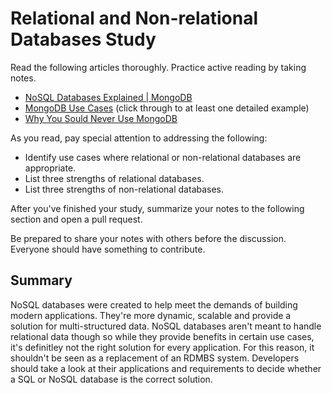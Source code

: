 # Relational and Non-relational Databases Study

Read the following articles thoroughly. Practice active reading by taking notes.

-   [NoSQL Databases Explained | MongoDB](https://www.mongodb.com/nosql-explained)
-   [MongoDB Use Cases](http://docs.mongodb.org/ecosystem/use-cases/) (click
    through to at least one detailed example)
-   [Why You Sould Never Use MongoDB](http://www.sarahmei.com/blog/2013/11/11/why-you-should-never-use-mongodb/)

As you read, pay special attention to addressing the following:

-   Identify use cases where relational or non-relational databases are
    appropriate.
-   List three strengths of relational databases.
-   List three strengths of non-relational databases.

After you've finished your study, summarize your notes to the following section
and open a pull request.

Be prepared to share your notes with others before the discussion. Everyone
should have something to contribute.

## Summary

NoSQL databases were created to help meet the demands of building modern applications.  They're more dynamic, scalable and provide a solution for multi-structured data. NoSQL databases aren't meant to handle relational data though so while they provide benefits in certain use cases, it's definitley not the right solution for every application.  For this reason, it shouldn't be seen as a replacement of an RDMBS system.  Developers should take a look at their applications and requirements to decide whether a SQL or NoSQL database is the correct solution.
